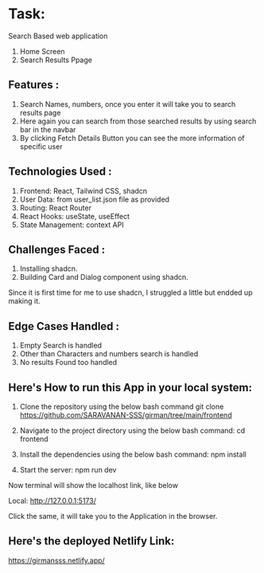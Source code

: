 # Task: 

Search Based web application

1. Home Screen
2. Search Results Ppage

## Features :

1. Search Names, numbers, once you enter it will take you to search results page
2. Here again you can search from those searched results by using search bar in the navbar
3. By clicking Fetch Details Button you can see the more information of specific user

## Technologies Used : 

1. Frontend: React, Tailwind CSS, shadcn
2. User Data: from user_list.json file as provided
3. Routing: React Router
4. React Hooks: useState, useEffect
5. State Management: context API

## Challenges Faced : 

1. Installing shadcn.
2. Building Card and Dialog component using shadcn.

Since it is first time for me to use shadcn, I struggled a little but endded up making it.

## Edge Cases Handled :

1. Empty Search is handled
2. Other than Characters and numbers search is handled
3. No results Found too handled


## Here's How to run this App in your local system: 

1. Clone the repository using the below bash command
git clone https://github.com/SARAVANAN-SSS/girman/tree/main/frontend

2. Navigate to the project directory using the below bash command:
cd frontend

3. Install the dependencies using the below bash command:
npm install

4. Start the server:
npm run dev

Now terminal will show the localhost link, like below

Local:   http://127.0.0.1:5173/

Click the same, it will take you to the Application in the browser.


## Here's the deployed Netlify Link: 

https://girmansss.netlify.app/